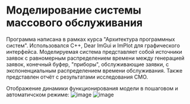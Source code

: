 # Моделирование системы массового обслуживания
Программа написана в рамках курса "Архитектура программных систем". Использовался C++, Dear ImGui и ImPlot для графического интерфейса.
Моделируемая система представляет собой источники заявок с равномерным распределением времени между генерацией заявок, конечный буфер,
"приборы", обслуживающие заявки, с экспоненциальным распределением времени обслуживания. Также представлен отчёт с результатами исследования СМО.

Отображение динамики функционирования модели в пошаговом и автоматичском режиме:
![image](https://github.com/shilkon/QueueingSystem/assets/112811413/f216dbcf-cc14-4582-817b-bb070e593002)
![image](https://github.com/shilkon/QueueingSystem/assets/112811413/13bf8de2-c3c0-44bf-9798-9c4dd287c184)
